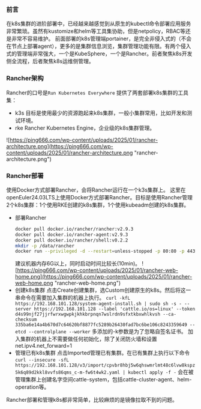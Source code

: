 ### 前言
在k8s集群的进阶部署中，已经越来越感觉到从原生的kubectl命令部署应用服务非常繁琐。虽然有kustomize和helm等工具集协助，但是netpolicy，RBAC等还是非常不容易维护。
前面部署的k8s管理端portainer，是完全非侵入式的（不会在节点上部署agent），更多的是集群信息浏览，集群管理功能有限。有两个侵入式的管理端非常强大，一个是KubeSphere，一个是Rancher。前者聚焦k8s开发侧全流程，后者聚焦k8s运维侧管理。

### Rancher架构

Rancher的口号是`Run Kubernetes Everywhere`
提供了两套部署k8s集群的工具集：

- k3s
  目标是使用最少的资源跑起来k8s集群，一般小集群常用，比如开发和测试环境。
- rke
  Rancher Kubernetes Engine，企业级的k8s集群管理。

![https://ping666.com/wp-content/uploads/2025/01/rancher-architecture.png](https://ping666.com/wp-content/uploads/2025/01/rancher-architecture.png "rancher-architecture.png")

### Rancher部署
使用Docker方式部署Rancher，会将Rancher运行在一个k3s集群上。
这里在openEuler24.03LTS上使用Docker方式部署Rancher。目标是使用Rancher管理2个k8s集群：1个使用RKE创建的k8s集群，1个使用kubeadm创建的k8s集群。

- 部署Rancher
  ```bash
  docker pull docker.io/rancher/rancher:v2.9.3
  docker pull docker.io/rancher-agent:v2.9.3
  docker pull docker.io/rancher/shell:v0.2.2
  mkdir -p /data/rancher
  docker run --privileged -d --restart=unless-stopped -p 80:80 -p 443:443 -v /data/rancher:/var/lib/rancher -e CATTLE_AGENT_IMAGE="registry.x.com:5000/rancher/rancher-agent:v2.9.3" registry.x.com:5000/rancher/rancher:v2.9.3
  ```
  建议机器内存6G以上，同时启动时间比较长(10min)。
  ![https://ping666.com/wp-content/uploads/2025/01/rancher-web-home.png](https://ping666.com/wp-content/uploads/2025/01/rancher-web-home.png "rancher-web-home.png")
- 创建k8s集群
  点击Create创建集群，选Custom创建原生的k8s。然后将这一串命令在需要加入集群的机器上执行。
  `curl -kfL https://192.168.101.128/system-agent-install.sh | sudo sh -s - --server https://192.168.101.128 --label 'cattle.io/os=linux' --token d4s99njf27jjrfwrxwgwpkjkhkbrpnqn7wslrdn9sfxtkbxwhlkvsh --ca-checksum 335ba6e14a4b670d7c64620bf8877fc5289b26430fad7bc6be106c8243359649 --etcd --controlplane --worker`
  多添加的-k参数是为了忽略自签名证书。
  加入集群的机器上不需要做任何初始化，除了关闭防火墙和设置net.ipv4.net_forward=1
- 管理已有k8s集群
  点击Imported管理已有集群。在已有集群上执行以下命令
  `curl --insecure -sfL https://192.168.101.128/v3/import/cpvbr8hbj5w6qhswmrlmt48c6lvw8kspz5k6q89d2kkl8vvfs86qms_c-m-fw6t4wk2.yaml | kubectl apply -f -`
  会在被管理集群上创建名字空间cattle-system，包括cattle-cluster-agent、helm-operation等。

Rancher部署和管理k8s都非常简单，比较麻烦的是镜像拉取不到的问题。
